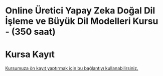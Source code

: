 # Online Üretici Yapay Zeka Doğal Dil İşleme ve Büyük Dil Modelleri Kursu <br> -  (350 saat)








# Kursa Kayıt
[Kursumuza ön kayıt yaptırmak için bu bağlantıyı kullanabilirsiniz.](https://us02web.zoom.us/meeting/register/A2N5yVVXStuiYN0tAXTeJw#/registration)

